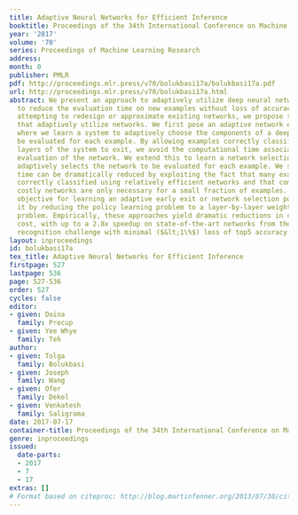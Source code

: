 ```yaml
---
title: Adaptive Neural Networks for Efficient Inference
booktitle: Proceedings of the 34th International Conference on Machine Learning
year: '2017'
volume: '70'
series: Proceedings of Machine Learning Research
address: 
month: 0
publisher: PMLR
pdf: http://proceedings.mlr.press/v70/bolukbasi17a/bolukbasi17a.pdf
url: http://proceedings.mlr.press/v70/bolukbasi17a.html
abstract: We present an approach to adaptively utilize deep neural networks in order
  to reduce the evaluation time on new examples without loss of accuracy. Rather than
  attempting to redesign or approximate existing networks, we propose two schemes
  that adaptively utilize networks. We first pose an adaptive network evaluation scheme,
  where we learn a system to adaptively choose the components of a deep network to
  be evaluated for each example. By allowing examples correctly classified using early
  layers of the system to exit, we avoid the computational time associated with full
  evaluation of the network. We extend this to learn a network selection system that
  adaptively selects the network to be evaluated for each example. We show that computational
  time can be dramatically reduced by exploiting the fact that many examples can be
  correctly classified using relatively efficient networks and that complex, computationally
  costly networks are only necessary for a small fraction of examples. We pose a global
  objective for learning an adaptive early exit or network selection policy and solve
  it by reducing the policy learning problem to a layer-by-layer weighted binary classification
  problem. Empirically, these approaches yield dramatic reductions in computational
  cost, with up to a 2.8x speedup on state-of-the-art networks from the ImageNet image
  recognition challenge with minimal ($&lt;1\%$) loss of top5 accuracy.
layout: inproceedings
id: bolukbasi17a
tex_title: Adaptive Neural Networks for Efficient Inference
firstpage: 527
lastpage: 536
page: 527-536
order: 527
cycles: false
editor:
- given: Doina
  family: Precup
- given: Yee Whye
  family: Teh
author:
- given: Tolga
  family: Bolukbasi
- given: Joseph
  family: Wang
- given: Ofer
  family: Dekel
- given: Venkatesh
  family: Saligrama
date: 2017-07-17
container-title: Proceedings of the 34th International Conference on Machine Learning
genre: inproceedings
issued:
  date-parts:
  - 2017
  - 7
  - 17
extras: []
# Format based on citeproc: http://blog.martinfenner.org/2013/07/30/citeproc-yaml-for-bibliographies/
---
```

